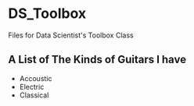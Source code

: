 # DS_Toolbox
Files for Data Scientist's Toolbox Class

## A List of The Kinds of Guitars I have
* Accoustic
* Electric
* Classical
